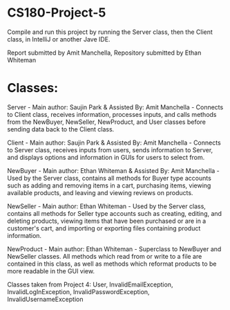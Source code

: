 # CS180-Project-5

Compile and run this project by running the Server class, then the Client class, in IntelliJ or another Jave IDE.

Report submitted by Amit Manchella, Repository submitted by Ethan Whiteman

# Classes:

Server - Main author: Saujin Park & Assisted By: Amit Manchella - Connects to Client class, receives information, processes inputs, and calls methods from the NewBuyer, NewSeller, NewProduct, and User classes before sending data back to the Client class.

Client - Main author: Saujin Park & Assisted By: Amit Manchella  - Connects to Server class, receives inputs from users, sends information to Server, and displays options and information in GUIs for users to select from.

NewBuyer - Main author: Ethan Whiteman & Assisted By: Amit Manchella - Used by the Server class, contains all methods for Buyer type accounts such as adding and removing items in a cart, purchasing items, viewing available products, and leaving and viewing reviews on products.

NewSeller - Main author: Ethan Whiteman - Used by the Server class, contains all methods for Seller type accounts such as creating, editing, and deleting products, viewing items that have been purchased or are in a customer's cart, and importing or exporting files containing product information.

NewProduct - Main author: Ethan Whiteman - Superclass to NewBuyer and NewSeller classes. All methods which read from or write to a file are contained in this class, as well as methods which reformat products to be more readable in the GUI view.

Classes taken from Project 4: User, InvalidEmailException, InvalidLogInException, InvalidPasswordException, InvalidUsernameException
